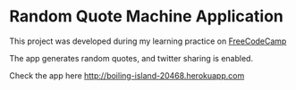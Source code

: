 <h1>Random Quote Machine Application</h1>

This project was developed during my learning practice on <a href="www.freecodecamp.com" target="_blank">FreeCodeCamp</a>

The app generates random quotes, and twitter sharing is enabled.

Check the app here http://boiling-island-20468.herokuapp.com
